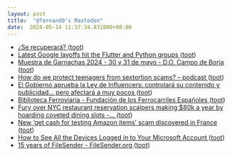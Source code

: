 ```yaml
---
layout: post
title:  "@fernand0's Mastodon"
date:  2024-05-14 11:37:34.831000+00:00
---
```

*  [¿Se recuperará? ](https://avecesunafoto.wordpress.com/2024/05/13/se-recuperara) ([toot](https://mastodon.social/@fernand0/112439240611055447))
*  [Latest Google layoffs hit the Flutter and Python groups ](https://arstechnica.com/gadgets/2024/04/latest-google-layoffs-hit-the-flutter-and-python-groups) ([toot](https://mastodon.social/@fernand0/112439186365456776))
*  [Muestra de Garnachas 2024 - 30 y 31 de mayo - D.O. Campo de Borja ](https://docampodeborja.com/muestra-de-garnachas-2024) ([toot](https://mastodon.social/@fernand0/112438942048570822))
*  [How do we protect teenagers from sextortion scams? – podcast ](https://www.theguardian.com/news/audio/2024/may/06/how-do-we-protect-teenagers-from-sextortion-scams-podcas) ([toot](https://mastodon.social/@fernand0/112438720284544543))
*  [El Gobierno aprueba la Ley de Influencers: controlará su contenido y publicidad... pero afectará a muy pocos ](https://www.genbeta.com/actualidad/gobierno-aprueba-ley-influencers-controlara-su-contenido-publicidad-afectara-a-muy-poco) ([toot](https://mastodon.social/@fernand0/112438451091370057))
*  [Biblioteca Ferroviaria - Fundación de los Ferrocarriles Españoles ](https://docutren.com/boletin/index.as) ([toot](https://mastodon.social/@fernand0/112438242779838348))
*  [Fury over NYC restaurant reservation scalpers making $80k a year by hoarding coveted dining slots -... ](https://www.dailymail.co.uk/news/article-13345037/nyc-restaurant-reservation-scalper-backlash-booking.htm) ([toot](https://mastodon.social/@fernand0/112436833612008904))
*  [New ‘get cash for testing Amazon items’ scam discovered in France ](https://www.connexionfrance.com/news/new-get-cash-for-testing-amazon-items-scam-discovered-in-france/65615) ([toot](https://mastodon.social/@fernand0/112434913046236953))
*  [How to See All the Devices Logged in to Your Microsoft Account ](https://lifehacker.com/tech/how-to-see-all-the-devices-logged-in-to-your-microsoft-accoun) ([toot](https://mastodon.social/@fernand0/112434662621957067))
*  [15 years of FileSender - FileSender.org ](https://filesender.org/15-years-of-filesender) ([toot](https://mastodon.social/@fernand0/112434462038702960))
